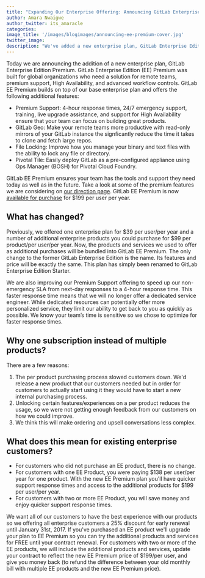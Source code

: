 ```yaml
---
title: "Expanding Our Enterprise Offering: Announcing GitLab Enterprise Edition Premium"
author: Amara Nwaigwe
author_twitter: its_amaracle
categories: 
image_title: '/images/blogimages/announcing-ee-premium-cover.jpg'
twitter_image: 
description: "We've added a new enterprise plan, GitLab Enterprise Edition Premium"
---
```


Today we are announcing the addition of a new enterprise plan, GitLab Enterprise Edition Premium. GitLab Enterprise Edition (EE) Premium was built for global organizations who need a solution for remote teams, premium support, High Availability, and advanced workflow controls. GitLab EE Premium builds on top of our base enterprise plan and offers the following additional features:

* Premium Support: 4-hour response times, 24/7 emergency support, training, live upgrade assistance, and support for High Availability ensure that your team can focus on building great products.
* GitLab Geo: Make your remote teams more productive with read-only mirrors of your GitLab instance the signficantly reduce the time it takes to clone and fetch large repos.
* File Locking: Improve how you manage your binary and text files with the ability to lock any file or directory.
* Pivotal Tile: Easily deploy GitLab as a pre-configured appliance using Ops Manager (BOSH) for Pivotal Cloud Foundry.

GitLab EE Premium ensures your team has the tools and support they need today as well as in the future. Take a look at some of the premium features we are considering on [our direction page](https://about.gitlab.com/direction/#new-products). GitLab EE Premium is now [available for purchase](https://about.gitlab.com/products/) for $199 per user per year.

<!-- more -->

## What has changed?

Previously, we offered one enterprise plan for $39 per user/per year and a number of additional enterprise products you could purchase for $99 per product/per user/per year. Now, the products and services we used to offer as additional purchases will be bundled into GitLab EE Premium. The only change to the former GitLab Enterprise Edition is the name. Its features and price will be exactly the same. This plan has simply been renamed to GitLab Enterprise Edition Starter. 

We are also improving our Premium Support offering to speed up our non-emergency SLA from next-day responses to a 4-hour response time. This faster response time means that we will no longer offer a dedicated service engineer. While dedicated resources can potentially offer more personalized service, they limit our ability to get back to you as quickly as possible. We know your team’s time is sensitive so we chose to optimize for faster response times.

## Why one subscription instead of multiple products?

There are a few reasons: 

1. The per product purchasing process slowed customers down. We'd release a new product that our customers needed but in order for customers to actually start using it they would have to start a new internal purchasing process.
2. Unlocking certain features/experiences on a per product reduces the usage, so we were not getting enough feedback from our customers on how we could improve.
3. We think this will make ordering and upsell conversations less complex. 

## What does this mean for existing enterprise customers?

* For customers who did not purchase an EE product, there is no change. 
* For customers with one EE Product, you were paying $138 per user/per year for one product. With the new EE Premium plan you'll have quicker support response times and access to the additional products for $199 per user/per year.
* For customers with two or more EE Product, you will save money and enjoy quicker support response times. 

We want all of our customers to have the best experience with our products so we offering all enterprise customers a 25% discount for early renewal until January 31st, 2017. If you've purchased an EE product we'll upgrade your plan to EE Premium so you can try the additional products and services for FREE until your contract renewal. For customers with two or more of the EE products, we will include the additional products and services, update your contract to reflect the new EE Premium price of $199/per user, and give you money back (to refund the difference between your old monthly bill with multiple EE products and the new EE Premium price).

